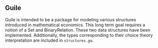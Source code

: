 Guile
-----

Guile is intended to be a package for modeling various structures introduced in mathematical economics. This long term goal requires a notion of a Set and BinaryRelation. These two data structures have been implemented. Additionally, the types corresponding to their choice theory interpretation are included in `structures.go`.
